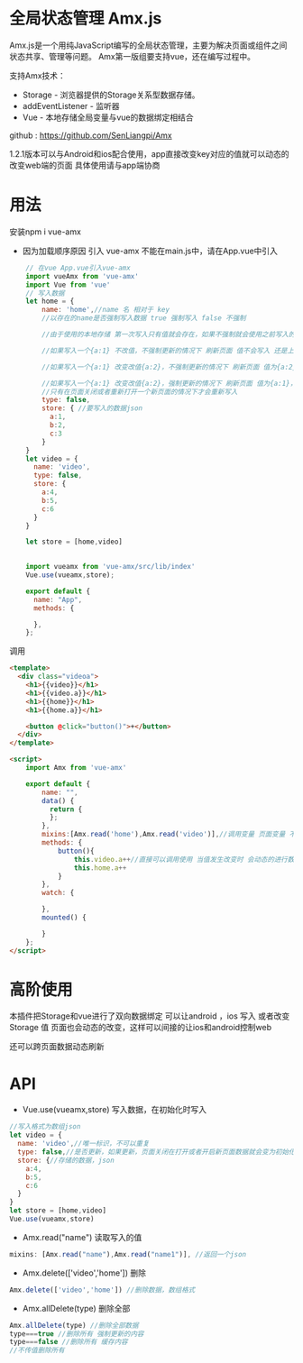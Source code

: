 # 全局状态管理 Amx.js
Amx.js是一个用纯JavaScript编写的全局状态管理，主要为解决页面或组件之间状态共享、管理等问题。
Amx第一版组要支持vue，还在编写过程中。

支持Amx技术：
* Storage - 浏览器提供的Storage关系型数据存储。
* addEventListener - 监听器
* Vue - 本地存储全局变量与vue的数据绑定相结合

github : https://github.com/SenLiangpi/Amx

1.2.1版本可以与Android和ios配合使用，app直接改变key对应的值就可以动态的改变web端的页面
具体使用请与app端协商

# 用法
安装npm i vue-amx
* 因为加载顺序原因 引入 vue-amx 不能在main.js中，请在App.vue中引入
```javascript
    // 在vue App.vue引入vue-amx
    import vueAmx from 'vue-amx'
    import Vue from 'vue'
    // 写入数据
    let home = {
        name: 'home',//name 名 相对于 key
        //以存在的name是否强制写入数据 true 强制写入 false 不强制

        //由于使用的本地存储 第一次写入只有值就会存在，如果不强制就会使用之前写入的值

        //如果写入一个{a:1} 不改值，不强制更新的情况下 刷新页面 值不会写入 还是上次的值{a:1}

        //如果写入一个{a:1} 改变改值{a:2}，不强制更新的情况下 刷新页面 值为{a:2}

        //如果写入一个{a:1} 改变改值{a:2}，强制更新的情况下 刷新页面 值为{a:1}，
        //只有在页面关闭或者重新打开一个新页面的情况下才会重新写入
        type: false,
        store: { //要写入的数据json
          a:1,
          b:2,
          c:3
        }
    }
    let video = {
      name: 'video',
      type: false,
      store: {
        a:4,
        b:5,
        c:6
      }
    }

    let store = [home,video]

    
    import vueamx from 'vue-amx/src/lib/index'
    Vue.use(vueamx,store);

    export default {
      name: "App",
      methods: {

      },
    };
```
调用
```HTML
<template>
  <div class="videoa">
    <h1>{{video}}</h1>
    <h1>{{video.a}}</h1>
    <h1>{{home}}</h1>
    <h1>{{home.a}}</h1>

    <button @click="button()">+</button>
  </div>
</template>

<script>
    import Amx from 'vue-amx'

    export default {
        name: "",
        data() {
          return {
          };
        },
        mixins:[Amx.read('home'),Amx.read('video')],//调用变量 页面变量 不可以与调用变量的 name 一样
        methods: {
            button(){
                this.video.a++//直接可以调用使用 当值发生改变时 会动态的进行数据绑定
                this.home.a++
            }
        },
        watch: {

        },
        mounted() {

        }
    };
</script>
```
# 高阶使用
本插件把Storage和vue进行了双向数据绑定
可以让android ，ios 写入 或者改变 Storage 值
页面也会动态的改变，这样可以间接的让ios和android控制web

还可以跨页面数据动态刷新

# API
* Vue.use(vueamx,store) 写入数据，在初始化时写入
```javascript
//写入格式为数组json
let video = {
  name: 'video',//唯一标识，不可以重复
  type: false,//是否更新，如果更新，页面关闭在打开或者开启新页面数据就会变为初始化的值
  store: {//存储的数据，json
    a:4,
    b:5,
    c:6
  }
}
let store = [home,video]
Vue.use(vueamx,store)
```
* Amx.read("name") 读取写入的值
```javascript
mixins: [Amx.read("name"),Amx.read("name1")], //返回一个json
```
* Amx.delete(['video','home']) 删除
```javascript
Amx.delete(['video','home']) //删除数据，数组格式
```
* Amx.allDelete(type) 删除全部
```javascript
Amx.allDelete(type) //删除全部数据
type===true //删除所有 强制更新的内容
type===false //删除所有 缓存内容
//不传值删除所有
```
